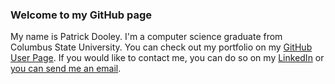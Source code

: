 ### Welcome to my GitHub page

My name is Patrick Dooley. I'm a computer science graduate from Columbus State University.
You can check out my portfolio on my [GitHub User Page](OnionKnight8.github.io).
If you would like to contact me, you can do so on my [LinkedIn](https://www.linkedin.com/in/dooley-patrick/) or [you can send me an email](mailto:patrick.l.dooley@gmail.com).

<!--
**OnionKnight8/OnionKnight8** is a ✨ _special_ ✨ repository because its `README.md` (this file) appears on your GitHub profile.

Here are some ideas to get you started:

- 🔭 I’m currently working on ...
- 🌱 I’m currently learning ...
- 👯 I’m looking to collaborate on ...
- 🤔 I’m looking for help with ...
- 💬 Ask me about ...
- 📫 How to reach me: ...
- 😄 Pronouns: ...
- ⚡ Fun fact: ...
-->

